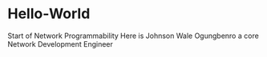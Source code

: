 # Hello-World
Start of Network Programmability
Here is Johnson Wale Ogungbenro a core Network Development Engineer 
